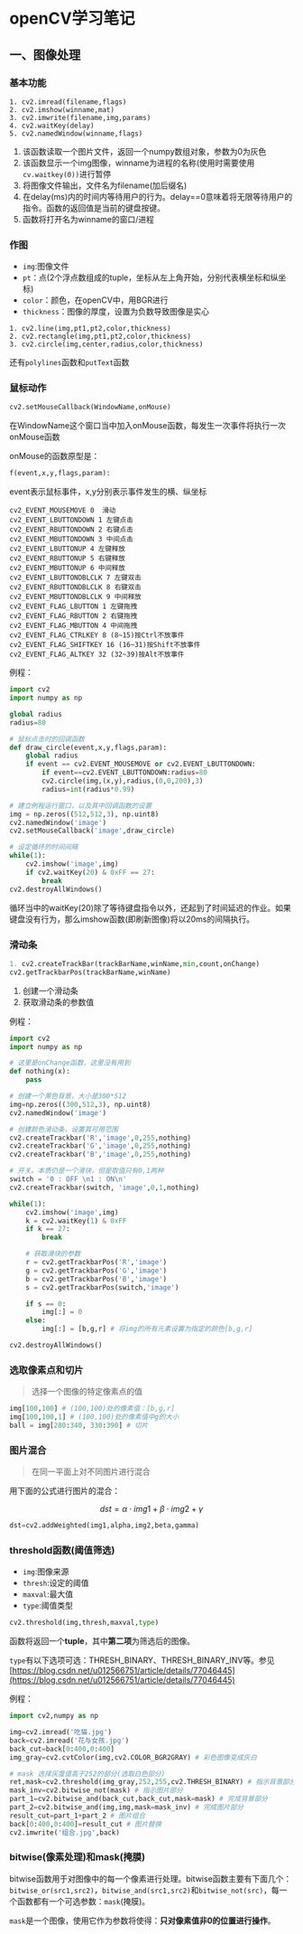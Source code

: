 # openCV学习笔记

## 一、图像处理

### 基本功能
```
1. cv2.imread(filename,flags)
2. cv2.imshow(winname,mat)
3. cv2.imwrite(filename,img,params)
4. cv2.waitKey(delay)
5. cv2.namedWindow(winname,flags)
```
1. 该函数读取一个图片文件，返回一个numpy数组对象，参数为0为灰色
2. 该函数显示一个img图像，winname为进程的名称(使用时需要使用`cv.waitkey(0))`进行暂停
3. 将图像文件输出，文件名为filename(加后缀名)
4. 在delay(ms)内的时间内等待用户的行为。delay==0意味着将无限等待用户的指令。函数的返回值是当前的键盘按键。
5. 函数将打开名为winname的窗口/进程
### 作图
- `img`:图像文件
- `pt`：点(2个浮点数组成的tuple，坐标从左上角开始，分别代表横坐标和纵坐标)
- `color`：颜色，在openCV中，用BGR进行
- `thickness`：图像的厚度，设置为负数导致图像是实心

```
1. cv2.line(img,pt1,pt2,color,thickness)
2. cv2.rectangle(img,pt1,pt2,color,thickness)
3. cv2.circle(img,center,radius,color,thickness)
```

还有`polylines`函数和`putText`函数

### 鼠标动作
```python
cv2.setMouseCallback(WindowName,onMouse)
```
在WindowName这个窗口当中加入onMouse函数，每发生一次事件将执行一次onMouse函数

onMouse的函数原型是：
```python
f(event,x,y,flags,param):
```
event表示鼠标事件，x,y分别表示事件发生的横、纵坐标

```
cv2_EVENT_MOUSEMOVE 0  滑动 
cv2_EVENT_LBUTTONDOWN 1 左键点击 
cv2_EVENT_RBUTTONDOWN 2 右键点击 
cv2_EVENT_MBUTTONDOWN 3 中间点击 
cv2_EVENT_LBUTTONUP 4 左键释放 
cv2_EVENT_RBUTTONUP 5 右键释放 
cv2_EVENT_MBUTTONUP 6 中间释放 
cv2_EVENT_LBUTTONDBLCLK 7 左键双击 
cv2_EVENT_RBUTTONDBLCLK 8 右键双击 
cv2_EVENT_MBUTTONDBLCLK 9 中间释放
cv2_EVENT_FLAG_LBUTTON 1 左键拖拽  
cv2_EVENT_FLAG_RBUTTON 2 右键拖拽  
cv2_EVENT_FLAG_MBUTTON 4 中间拖拽  
cv2_EVENT_FLAG_CTRLKEY 8 (8~15)按Ctrl不放事件  
cv2_EVENT_FLAG_SHIFTKEY 16 (16~31)按Shift不放事件  
cv2_EVENT_FLAG_ALTKEY 32 (32~39)按Alt不放事件
```

例程：
```python
import cv2
import numpy as np

global radius
radius=80

# 鼠标点击时的回调函数
def draw_circle(event,x,y,flags,param):
    global radius
    if event == cv2.EVENT_MOUSEMOVE or cv2.EVENT_LBUTTONDOWN:
        if event==cv2.EVENT_LBUTTONDOWN:radius=80
        cv2.circle(img,(x,y),radius,(0,0,200),3)
        radius=int(radius*0.99)

# 建立例程运行窗口，以及其中回调函数的设置
img = np.zeros((512,512,3), np.uint8)
cv2.namedWindow('image')
cv2.setMouseCallback('image',draw_circle)

# 设定循环的时间间隔
while(1):
    cv2.imshow('image',img)
    if cv2.waitKey(20) & 0xFF == 27:
        break
cv2.destroyAllWindows()
```
循环当中的waitKey(20)除了等待键盘指令以外，还起到了时间延迟的作业。如果键盘没有行为，那么imshow函数(即刷新图像)将以20ms的间隔执行。

### 滑动条
```python
1. cv2.createTrackBar(trackBarName,winName,min,count,onChange)
cv2.getTrackbarPos(trackBarName,winName)
```

1. 创建一个滑动条
2. 获取滑动条的参数值

例程：
```python
import cv2
import numpy as np

# 这里是onChange函数，这里没有用到
def nothing(x):
    pass

# 创建一个黑色背景，大小是300*512
img=np.zeros((300,512,3), np.uint8)
cv2.namedWindow('image')

# 创建颜色滑动条，设置其可用范围
cv2.createTrackbar('R','image',0,255,nothing)
cv2.createTrackbar('G','image',0,255,nothing)
cv2.createTrackbar('B','image',0,255,nothing)

# 开关。本质仍是一个滑块，但是取值只有0,1两种
switch = '0 : OFF \n1 : ON\n'
cv2.createTrackbar(switch, 'image',0,1,nothing)

while(1):
    cv2.imshow('image',img)
    k = cv2.waitKey(1) & 0xFF
    if k == 27:
        break

    # 获取滑块的参数
    r = cv2.getTrackbarPos('R','image')
    g = cv2.getTrackbarPos('G','image')
    b = cv2.getTrackbarPos('B','image')
    s = cv2.getTrackbarPos(switch,'image')

    if s == 0:
        img[:] = 0
    else:
        img[:] = [b,g,r] # 将img的所有元素设置为指定的颜色[b,g,r]

cv2.destroyAllWindows()
```

### 选取像素点和切片
> 选择一个图像的特定像素点的值

```python
img[100,100] # (100,100)处的像素值：[b,g,r]
img[100,100,1] # (100,100)处的像素值中g的大小
ball = img[280:340, 330:390] # 切片
```

### 图片混合
> 在同一平面上对不同图片进行混合

用下面的公式进行图片的混合：
```math
dst=\alpha\cdot img1+\beta\cdot img2+\gamma
```
```python
dst=cv2.addWeighted(img1,alpha,img2,beta,gamma)
```
### threshold函数(阈值筛选)
- `img`:图像来源
- `thresh`:设定的阈值
- `maxval`:最大值
- `type`:阈值类型
```python
cv2.threshold(img,thresh,maxval,type)
```
函数将返回一个**tuple**，其中**第二项**为筛选后的图像。

`type`有以下选项可选：THRESH_BINARY、THRESH_BINARY_INV等。参见[https://blog.csdn.net/u012566751/article/details/77046445](https://blog.csdn.net/u012566751/article/details/77046445)

例程：
```python
import cv2,numpy as np

img=cv2.imread('吃猫.jpg')
back=cv2.imread('花与女孩.jpg')
back_cut=back[0:400,0:400]
img_gray=cv2.cvtColor(img,cv2.COLOR_BGR2GRAY) # 彩色图像变成灰白

# mask 选择灰度值高于252的部分(选取白色部分)
ret,mask=cv2.threshold(img_gray,252,255,cv2.THRESH_BINARY) # 指示背景部分
mask_inv=cv2.bitwise_not(mask) # 指示图片部分
part_1=cv2.bitwise_and(back_cut,back_cut,mask=mask) # 完成背景部分
part_2=cv2.bitwise_and(img,img,mask=mask_inv) # 完成图片部分
result_cut=part_1+part_2 # 图片组合
back[0:400,0:400]=result_cut # 图片替换
cv2.imwrite('组合.jpg',back)
```

### bitwise(像素处理)和mask(掩膜)
bitwise函数用于对图像中的每一个像素进行处理。bitwise函数主要有下面几个：`bitwise_or(src1,src2)`，`bitwise_and(src1,src2)`和`bitwise_not(src)`，每一个函数都有一个可选参数：`mask`(掩膜)。

`mask`是一个图像，使用它作为参数将使得：**只对像素值非0的位置进行操作**。

